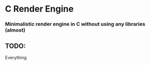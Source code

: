 # C Render Engine
### Minimalistic render engine in C without using any libraries (almost)

## TODO:
Everything
